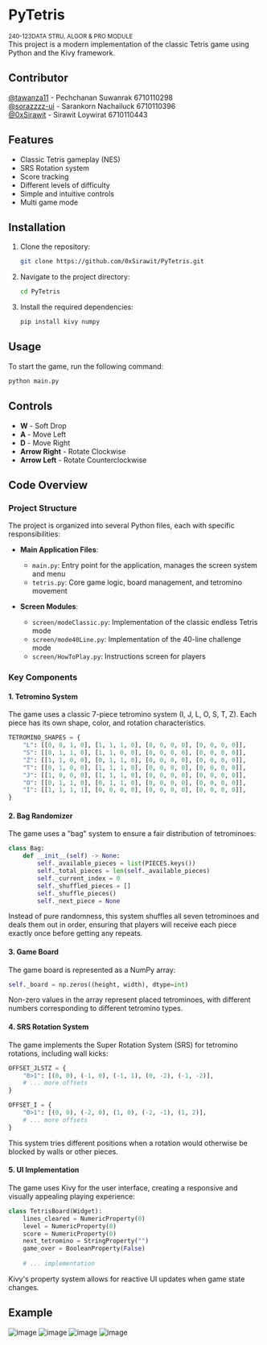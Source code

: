 # PyTetris
<small>240-123DATA STRU, ALGOR & PRO MODULE</small> <br>
This project is a modern implementation of the classic Tetris game using Python and the Kivy framework.

## Contributor
[@tawanza11](https://github.com/tawanza11) - Pechchanan Suwanrak 6710110298 <br>
[@sorazzzz-ui](https://github.com/sorazzzz-ui) - Sarankorn Nachailuck 6710110396 <br>
[@0xSirawit](https://github.com/0xSirawit) - Sirawit Loywirat 6710110443 <br>

## Features

- Classic Tetris gameplay (NES)
- SRS Rotation system
- Score tracking
- Different levels of difficulty
- Simple and intuitive controls
- Multi game mode

## Installation

1. Clone the repository:
    ```bash
    git clone https://github.com/0xSirawit/PyTetris.git
    ```
2. Navigate to the project directory:
    ```bash
    cd PyTetris
    ```
3. Install the required dependencies:
    ```bash
    pip install kivy numpy
    ```

## Usage

To start the game, run the following command:
```bash
python main.py
```

## Controls
- **W** - Soft Drop
- **A** - Move Left
- **D** - Move Right
- **Arrow Right** - Rotate Clockwise
- **Arrow Left** - Rotate Counterclockwise

## Code Overview

### Project Structure

The project is organized into several Python files, each with specific responsibilities:

- **Main Application Files**:
  - `main.py`: Entry point for the application, manages the screen system and menu
  - `tetris.py`: Core game logic, board management, and tetromino movement
  
- **Screen Modules**:
  - `screen/modeClassic.py`: Implementation of the classic endless Tetris mode
  - `screen/mode40Line.py`: Implementation of the 40-line challenge mode
  - `screen/HowToPlay.py`: Instructions screen for players

### Key Components

#### 1. Tetromino System

The game uses a classic 7-piece tetromino system (I, J, L, O, S, T, Z). Each piece has its own shape, color, and rotation characteristics.

```python
TETROMINO_SHAPES = {
    "L": [[0, 0, 1, 0], [1, 1, 1, 0], [0, 0, 0, 0], [0, 0, 0, 0]],
    "S": [[0, 1, 1, 0], [1, 1, 0, 0], [0, 0, 0, 0], [0, 0, 0, 0]],
    "Z": [[1, 1, 0, 0], [0, 1, 1, 0], [0, 0, 0, 0], [0, 0, 0, 0]],
    "T": [[0, 1, 0, 0], [1, 1, 1, 0], [0, 0, 0, 0], [0, 0, 0, 0]],
    "J": [[1, 0, 0, 0], [1, 1, 1, 0], [0, 0, 0, 0], [0, 0, 0, 0]],
    "O": [[0, 1, 1, 0], [0, 1, 1, 0], [0, 0, 0, 0], [0, 0, 0, 0]],
    "I": [[1, 1, 1, 1], [0, 0, 0, 0], [0, 0, 0, 0], [0, 0, 0, 0]],
}
```

#### 2. Bag Randomizer

The game uses a "bag" system to ensure a fair distribution of tetrominoes:

```python
class Bag:
    def __init__(self) -> None:
        self._available_pieces = list(PIECES.keys())
        self._total_pieces = len(self._available_pieces)
        self._current_index = 0
        self._shuffled_pieces = []
        self._shuffle_pieces()
        self._next_piece = None
```

Instead of pure randomness, this system shuffles all seven tetrominoes and deals them out in order, ensuring that players will receive each piece exactly once before getting any repeats.

#### 3. Game Board

The game board is represented as a NumPy array:

```python
self._board = np.zeros((height, width), dtype=int)
```

Non-zero values in the array represent placed tetrominoes, with different numbers corresponding to different tetromino types.

#### 4. SRS Rotation System

The game implements the Super Rotation System (SRS) for tetromino rotations, including wall kicks:

```python
OFFSET_JLSTZ = {
    "0>1": [(0, 0), (-1, 0), (-1, 1), (0, -2), (-1, -2)],
    # ... more offsets
}

OFFSET_I = {
    "0>1": [(0, 0), (-2, 0), (1, 0), (-2, -1), (1, 2)],
    # ... more offsets
}
```

This system tries different positions when a rotation would otherwise be blocked by walls or other pieces.

#### 5. UI Implementation

The game uses Kivy for the user interface, creating a responsive and visually appealing playing experience:

```python
class TetrisBoard(Widget):
    lines_cleared = NumericProperty(0)
    level = NumericProperty(0)
    score = NumericProperty(0)
    next_tetromino = StringProperty("")
    game_over = BooleanProperty(False)
    
    # ... implementation
```
Kivy's property system allows for reactive UI updates when game state changes.

## Example
![image](https://github.com/user-attachments/assets/1417e6bd-7a99-4e54-841b-ad19a3f14186)
![image](https://github.com/user-attachments/assets/86f86f46-eae6-4408-a980-db6405adc983)
![image](https://github.com/user-attachments/assets/dd3052e6-2465-44bb-a9cc-c3a776dc6659)
![image](https://github.com/user-attachments/assets/d6e70666-fbc3-45bf-9dd9-f4781470ed2e)

